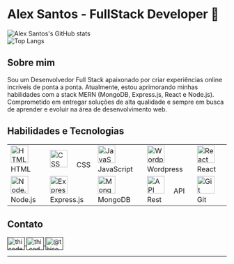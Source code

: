 # Alex Santos - FullStack Developer 👋

![Alex Santos's GitHub stats](https://github-readme-stats.vercel.app/api?username=alexsantos-dev&show_icons=true&theme=trasnparent)
<br>
![Top Langs](https://github-readme-stats.vercel.app/api/top-langs/?username=alexsantos-dev&layout=donut&theme=transparent)
## Sobre mim
Sou um Desenvolvedor Full Stack apaixonado por criar experiências online incríveis de ponta a ponta. Atualmente, estou aprimorando minhas habilidades com a stack MERN (MongoDB, Express.js, React e Node.js). Comprometido em entregar soluções de alta qualidade e sempre em busca de aprender e evoluir na área de desenvolvimento web.

## Habilidades e Tecnologias

<table>
  <tbody>
    <tr>
      <td>
        <img
          src="https://img.icons8.com/color/48/000000/html-5.png"
          height="40"
          alt="HTML"
        />
        <img width="12" /> HTML
      </td>
      <td>
        <img
          src="https://img.icons8.com/color/48/000000/css3.png"
          height="40"
          alt="CSS"
        />
        <img width="12" /> CSS
      </td>
      <td>
        <img
          src="https://img.icons8.com/color/48/000000/javascript.png"
          height="40"
          alt="JavaScript"
        />
        <img width="12" /> JavaScript
      </td>
      <td>
        <img
          src="https://img.icons8.com/color/48/000000/wordpress.png"
          height="40"
          alt="Wordpress"
        />
        <img width="12" /> Wordpress
      </td>
      <td>
        <img
          src="https://img.icons8.com/plasticine/48/000000/react.png"
          alt="React"
          width="40"
          height="40"
        />
        <img width="12" /> React
      </td>
    </tr>
    <tr>
      <td>
        <img
          src="https://img.icons8.com/color/48/000000/nodejs.png"
          height="40"
          alt="Node.js"
        />
        <img width="12" /> Node.js
      </td>
      <td>
        <img
          src="https://img.icons8.com/color/48/000000/express.png"
          height="40"
          alt="Express.js"
        />
        <img width="12" /> Express.js
      </td>
      <td>
        <img
          src="https://img.icons8.com/color/48/000000/mongodb.png"
          height="40"
          alt="MongoDB"
        />
        <img width="12" /> MongoDB
      </td>
      <td>
        <img
          src="https://img.icons8.com/doodle/48/000000/api.png"
          height="40"
          alt="API Rest"
        />
        <img width="12" /> API Rest
      </td>
      <td>
        <img
          src="https://img.icons8.com/color/48/000000/git.png"
          height="40"
          alt="Git"
        />
        <img width="12" /> Git
      </td>
    </tr>
  </tbody>
</table>

## Contato

<p align="left">
  <a href="" target="blank">
    <img align="center" src="https://raw.githubusercontent.com/rahuldkjain/github-profile-readme-generator/master/src/images/icons/Social/linked-in-alt.svg" alt="thicode" height="30" width="40" />
  </a>
  <a href="" target="blank">
    <img align="center" src="https://raw.githubusercontent.com/rahuldkjain/github-profile-readme-generator/master/src/images/icons/Social/instagram.svg" alt="thi.code" height="30" width="40" />
  </a>
  <a href="" target="blank">
    <img align="center" src="https://raw.githubusercontent.com/rahuldkjain/github-profile-readme-generator/master/src/images/icons/Social/youtube.svg" alt="@thicode.channel" height="30" width="40" />
  </a>
</p>

---

